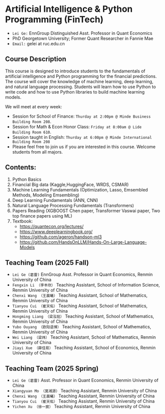 # Artificial Intelligence & Python Programming (FinTech)
- `Lei Ge:` EnnGroup Distinguished Asst. Professor in Quant Economics
-  PhD Georgetown University; Former Quant Researcher in Fannie Mae
- `Email:` gelei at ruc.edu.cn

## Course Description
This course is designed to introduce students to the fundamentals of artificial intelligence and Python programming for the financial predictions. The course will cover the knowledge of machine learning, deep learning, and natural language processing. Students will learn how to use Python to write code and how to use Python libraries to build machine learning models. 

We will meet at every week:
-  Session for School of Finance: `Thurday at 2:00pm @ Minde Business Building Room 208`.
-  Session for Math & Econ Honor Class:  `Friday at 8:00am @ Lide Building Room 610`.
-  Session taught in English: `Thurday at 6:00pm @ Minde International Building Room 208`
-  Please feel free to join us if you are interested in this course. Welcome students from all majors.

## Contents:
1. Python Basics 
2. Financial Big data (Kaggle,HuggingFace, WRDS, CSMAR)
3. Machine Learning Fundamentals (Optimization, Lasso, Emsembled Methods, Modeling Emsembling)
4. Deep Learning Fundamentals (ANN, CNN)
5. Natural Language Processing Fundamentals (Transformers)
6. Papers Reading (XGBOOST Chen paper, Transformer Vaswai paper, Two top finance papers using ML)
7. Textbook:
   - https://quantecon.org/lectures/
   - https://www.deeplearningbook.org/
   - https://github.com/ageron/handson-ml3
   - https://github.com/HandsOnLLM/Hands-On-Large-Language-Models



## Teaching Team (2025 Fall)
- `Lei Ge (葛雷)` EnnGroup Asst. Professor in Quant Economics, Renmin University of China
- `Fengxin Li （李丰欣）` Teaching Assistant, School of Information Science, Renmin University of China
- `Chenxi Wang （王晨曦）` Teaching Assistant, School of Mathematics, Renmin University of China
- `Tianyou Cui （崔天佑）` Teaching Assistant, School of Mathematics, Renmin University of China
- `Hongming Liang （梁泓铭）` Teaching Assistant, School of Mathematics, Renmin University of China
- `Yubo Ouyang （欧阳语博）` Teaching Assistant, School of Mathematics, Renmin University of China
- `Wei Liang （梁炜）` Teaching Assistant, School of Mathematics, Renmin University of China
- `Jiayi Xue （薛佳易）` Teaching Assistant, School of Economics, Renmin University of China



## Teaching Team (2025 Spring)
- `Lei Ge (葛雷)` Asst. Professor in Quant Economics, Renmin University of China
- `Xiangyuan Mo （莫湘源）`  Teaching Assistant, Renmin University of China
- `Chenxi Wang （王晨曦）` Teaching Assistant, Renmin University of China
- `Tianyou Cui （崔天佑）` Teaching Assistant, Renmin University of China
- `Yichen Xu （徐一宸）` Teaching Assistant, Renmin University of China





